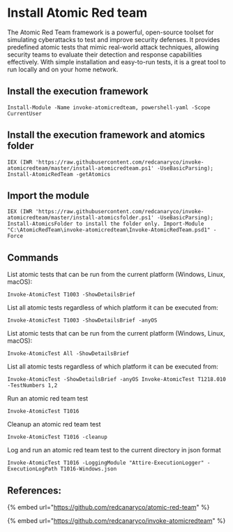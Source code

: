 # Install Atomic Red team

The Atomic Red Team framework is a powerful, open-source toolset for simulating cyberattacks to test and improve security defenses. It provides predefined atomic tests that mimic real-world attack techniques, allowing security teams to evaluate their detection and response capabilities effectively. With simple installation and easy-to-run tests, it is a great tool to run locally and on your home network.

## Install the execution framework

`Install-Module -Name invoke-atomicredteam, powershell-yaml -Scope CurrentUser`&#x20;

## Install the execution framework and atomics folder

`IEX (IWR 'https://raw.githubusercontent.com/redcanaryco/invoke-atomicredteam/master/install-atomicredteam.ps1' -UseBasicParsing); Install-AtomicRedTeam -getAtomics`

## Import the module

`IEX (IWR 'https://raw.githubusercontent.com/redcanaryco/invoke-atomicredteam/master/install-atomicsfolder.ps1' -UseBasicParsing); Install-AtomicsFolder to install the folder only. Import-Module "C:\AtomicRedTeam\invoke-atomicredteam\Invoke-AtomicRedTeam.psd1" -Force`&#x20;

## Commands

List atomic tests that can be run from the current platform (Windows, Linux, macOS):

`Invoke-AtomicTest T1003 -ShowDetailsBrief`&#x20;

List all atomic tests regardless of which platform it can be executed from:

&#x20;`Invoke-AtomicTest T1003 -ShowDetailsBrief -anyOS`&#x20;

List atomic tests that can be run from the current platform (Windows, Linux, macOS):&#x20;

`Invoke-AtomicTest All -ShowDetailsBrief`&#x20;

List all atomic tests regardless of which platform it can be executed from:

&#x20;`Invoke-AtomicTest -ShowDetailsBrief -anyOS Invoke-AtomicTest T1218.010 -TestNumbers 1,2`&#x20;

Run an atomic red team test

`Invoke-AtomicTest T1016`&#x20;

Cleanup an atomic red team test

`Invoke-AtomicTest T1016 -cleanup`

Log and run an atomic red team test to the current directory in json format

`Invoke-AtomicTest T1016 -LoggingModule "Attire-ExecutionLogger" -ExecutionLogPath T1016-Windows.json`

## References:

{% embed url="https://github.com/redcanaryco/atomic-red-team" %}

{% embed url="https://github.com/redcanaryco/invoke-atomicredteam" %}
